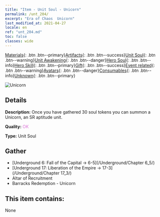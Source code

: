 ```yaml
---
title: "Item - Unit Soul - Unicorn"
permalink: /unt_204/
excerpt: "Era of Chaos  Unicorn"
last_modified_at: 2021-04-27
locale: en
ref: "unt_204.md"
toc: false
classes: wide
---
```

 [Materials](/Items/){: .btn .btn--primary}[Artifacts](/Items/Artifacts/){: .btn .btn--success}[Unit Soul](/Items/UnitSoul/){: .btn .btn--warning}[Unit Awakening](/Items/UnitAwakening/){: .btn .btn--danger}[Hero Soul](/Items/HeroSoul/){: .btn .btn--info}[Hero Skill](/Items/HeroSkill/){: .btn .btn--primary}[Gift](/Items/Gift/){: .btn .btn--success}[Event related](/Items/Events/){: .btn .btn--warning}[Avatars](/Items/Avatars/){: .btn .btn--danger}[Consumables](/Items/Consumables/){: .btn .btn--info}[Unknown](/Items/Unknown/){: .btn .btn--primary}

 ![Unicorn](/images/u/ti_dujiaoshou.jpg)

## Details
 **Description:** Once you have gathered 30 soul tokens you can summon a Unicorn, an SR aptitude unit.

 **Quality:** <span style="color: #DA70D6">OK</span>

 **Type:** Unit Soul

## Gather

*    [Underground 6: Fall of the Capital -> 6-5](/Underground/Chapter 6_5/) 
*    [Underground 17: Liberation of the Empire -> 17-3](/Underground/Chapter 17_3/) 
*    Altar of Recruitment 
*    Barracks Redemption - Unicorn 

## This item contains:

  None


